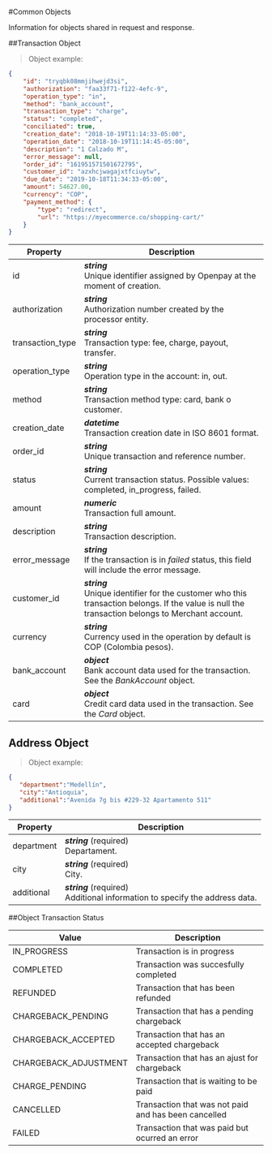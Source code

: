 #Common Objects

Information for objects shared in request and response.

##Transaction Object

> Object example:

```json
{
    "id": "tryqbk08mmjihwejd3si",
    "authorization": "faa33f71-f122-4efc-9",
    "operation_type": "in",
    "method": "bank_account",
    "transaction_type": "charge",
    "status": "completed",
    "conciliated": true,
    "creation_date": "2018-10-19T11:14:33-05:00",
    "operation_date": "2018-10-19T11:14:45-05:00",
    "description": "1 Calzado M",
    "error_message": null,
    "order_id": "161951571501672795",
    "customer_id": "azxhcjwagajxtfciuytw",
    "due_date": "2019-10-18T11:34:33-05:00",
    "amount": 54627.00,
    "currency": "COP",
    "payment_method": {
        "type": "redirect",
        "url": "https://myecommerce.co/shopping-cart/"
    }
}
```

Property | Description
--------- | -----------
id | _**string**_ <br/> Unique identifier assigned by Openpay at the moment of creation.
authorization | ***string*** <br/>Authorization number created by the processor entity.
transaction_type| ***string*** <br/>Transaction type: fee, charge, payout, transfer.
operation_type| ***string*** <br/>Operation type in the account: in, out.
method| ***string*** <br/>Transaction method type: card, bank o customer.
creation_date| ***datetime***  <br/>Transaction creation date in ISO 8601 format.
order_id| ***string*** <br/>Unique transaction and reference number.
status| ***string*** <br/>Current transaction status.  Possible values: completed, in_progress, failed.
amount| ***numeric*** <br/>Transaction full amount.
description|***string*** <br/>Transaction description.
error_message| ***string*** <br/>If the transaction is in *failed* status, this field will include the error message.
customer_id| ***string*** <br/>Unique identifier for the customer who this transaction belongs.  If the value is null the transaction belongs to Merchant account.
currency| ***string*** <br/>Currency used in the operation by default is COP (Colombia pesos).
bank_account| ***object*** <br/>Bank account data used for the transaction.  See the *BankAccount* object.
card| ***object*** <br/>Credit card data used in the transaction.  See the *Card* object.


## Address Object

> Object example:

```json
{
   "department":"Medellín",
   "city":"Antioquia",
   "additional":"Avenida 7g bis #229-32 Apartamento 511"
}
```

Property | Description
--------- | -----------
department | ***string*** (required) <br/>Departament.
city | ***string*** (required) <br/>City.
additional | ***string*** (required) <br/>Additional information to specify the address data.


##Object Transaction Status

Value | Description
--------- | -----------
IN_PROGRESS| Transaction is in progress
COMPLETED| Transaction was succesfully completed
REFUNDED| Transaction that has been refunded
CHARGEBACK_PENDING| Transaction that has a pending chargeback
CHARGEBACK_ACCEPTED| Transaction that has an accepted chargeback
CHARGEBACK_ADJUSTMENT| Transaction that has an ajust for chargeback
CHARGE_PENDING| Transaction that is waiting to be paid
CANCELLED| Transaction that was not paid and has been cancelled
FAILED| Transaction that was paid but ocurred an error
